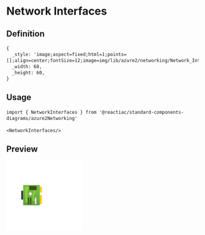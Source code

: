 # Network Interfaces

## Definition

```
{
  _style: 'image;aspect=fixed;html=1;points=[];align=center;fontSize=12;image=img/lib/azure2/networking/Network_Interfaces.svg;strokeColor=none;',
  _width: 68,
  _height: 60,
}
```

## Usage

```
import { NetworkInterfaces } from '@reactiac/standard-components-diagrams/azure2Networking'

<NetworkInterfaces/>
```

## Preview

<img src="./network-interfaces.png" width="200"/>
